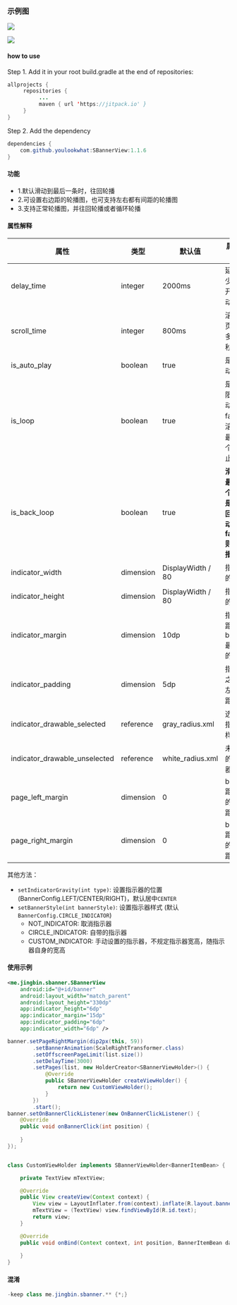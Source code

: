 ### 示例图

![](https://github.com/youlookwhat/SBannerView/blob/master/sbannerview.gif)

[![](https://jitpack.io/v/youlookwhat/SBannerView.svg)](https://jitpack.io/#youlookwhat/SBannerView)

#### how to use
Step 1. Add it in your root build.gradle at the end of repositories:

```java
allprojects {
     repositories {
          ...
          maven { url 'https://jitpack.io' }
     }
}
```

Step 2. Add the dependency

```java
dependencies {
	com.github.youlookwhat:SBannerView:1.1.6
}
```

#### 功能
 - 1.默认滑动到最后一条时，往回轮播
 - 2.可设置右边距的轮播图，也可支持左右都有间距的轮播图
 - 3.支持正常轮播图，并往回轮播或者循环轮播

#### 属性解释

|  属性   | 类型  | 默认值 | 属性说明 |
|  ----  | ----  | ---- | --- |
| delay_time  | integer | 2000ms | 延迟多少毫秒开始滚动 |
| scroll_time  | integer | 800ms | 滚动一页需要多少毫秒|
| is_auto_play  | boolean | true | 是否自动滚动 |
| is_loop  | boolean | true | 是否无限滚动，false则滚动到最后一个时停止滚动 |
| is_back_loop  | boolean |true|**滑到到最后一个时，是否返回滑动，false则循环播放**|
| indicator_width  | dimension | DisplayWidth / 80 | 指示器的宽度 |
| indicator_height  | dimension | DisplayWidth / 80 | 指示器的高度 |
| indicator_margin  | dimension | 10dp | 指示器距banner最底部的距离 |
| indicator_padding  | dimension | 5dp | 指示器之间的左右边距 |
| indicator_drawable_selected  | reference | gray_radius.xml | 选中的指示器样式 |
| indicator_drawable_unselected  | reference | white_radius.xml | 未选中的指示器样式 |
| page_left_margin  | dimension | 0 | banner距屏幕的左边距 |
| page_right_margin  | dimension | 0 | banner距屏幕的右边距 |

其他方法：

 - `setIndicatorGravity(int type)`: 设置指示器的位置 (BannerConfig.LEFT/CENTER/RIGHT)，默认居中`CENTER`
 - `setBannerStyle(int bannerStyle)`: 设置指示器样式 (默认`BannerConfig.CIRCLE_INDICATOR`)
 	 - NOT_INDICATOR:    取消指示器
    - CIRCLE_INDICATOR: 自带的指示器
    - CUSTOM_INDICATOR: 手动设置的指示器，不规定指示器宽高，随指示器自身的宽高

#### 使用示例
```xml
<me.jingbin.sbanner.SBannerView
    android:id="@+id/banner"
    android:layout_width="match_parent"
    android:layout_height="330dp"
    app:indicator_height="6dp"
    app:indicator_margin="15dp"
    app:indicator_padding="6dp"
    app:indicator_width="6dp" />
```

```java
banner.setPageRightMargin(dip2px(this, 59))
        .setBannerAnimation(ScaleRightTransformer.class)
        .setOffscreenPageLimit(list.size())
        .setDelayTime(3000)
        .setPages(list, new HolderCreator<SBannerViewHolder>() {
            @Override
            public SBannerViewHolder createViewHolder() {
                return new CustomViewHolder();
            }
        })
        .start();
banner.setOnBannerClickListener(new OnBannerClickListener() {
    @Override
    public void onBannerClick(int position) {
        
    }
});


class CustomViewHolder implements SBannerViewHolder<BannerItemBean> {

    private TextView mTextView;

    @Override
    public View createView(Context context) {
        View view = LayoutInflater.from(context).inflate(R.layout.banner_item, null);
        mTextView = (TextView) view.findViewById(R.id.text);
        return view;
    }

    @Override
    public void onBind(Context context, int position, BannerItemBean data) {
        
    }
}
```

#### 混淆
```java
-keep class me.jingbin.sbanner.** {*;}
```